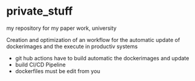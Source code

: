 # private_stuff
my repository for my paper work, university

Creation and optimization of an workflow for the automatic update of dockerimages and the execute in productiv systems

- git hub actions have to build automatic the dockerimages and update
- build CI/CD Pipeline
- dockerfiles must be edit from you



